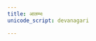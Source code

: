 ```yaml
---
title: आलम्भः
unicode_script: devanagari

---
```

<div class="js_include" includetitle="false" newlevelforh1="2" unfilled url="vedAH_yajuH/taittirIyam/sUtram/ApastambaH/gRhyam/sUtra-pAThaH/vishvAsa-prastutiH/03_vaivAhikaviShayAH/03_10_etAvadgorAlambhasthAnamatithiH.md"></div>